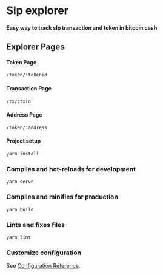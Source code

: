 # Slp explorer

#### Easy way to track slp transaction and token in bitcoin cash

## Explorer Pages

#### Token Page

```
/token/:tokenid
```

#### Transaction Page

```
/tx/:txid
```

#### Address Page

```
/token/:address
```

#### Project setup
```
yarn install
```

### Compiles and hot-reloads for development
```
yarn serve
```

### Compiles and minifies for production
```
yarn build
```

### Lints and fixes files
```
yarn lint
```

### Customize configuration
See [Configuration Reference](https://cli.vuejs.org/config/).

